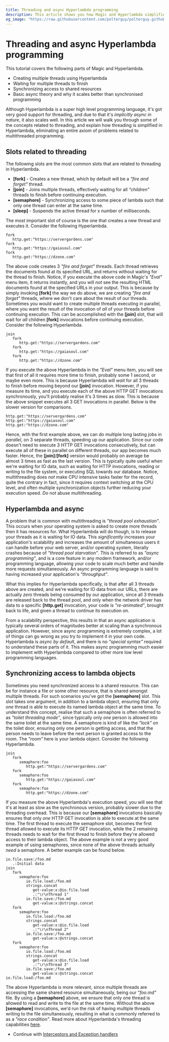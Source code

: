 ```yaml
---
title: Threading and async Hyperlambda programming
description: This article shows you how Magic and Hyperlambda simplifies everything related to multi threading, making everything extremely scalable out of the box, while eliminating complexity from your own code.
og_image: "https://raw.githubusercontent.com/polterguy/polterguy.github.io/master/images/og-threading.jpg"
---
```


# Threading and async Hyperlambda programming

This tutorial covers the following parts of Magic and Hyperlambda.

* Creating multiple threads using Hyperlambda
* Waiting for multiple threads to finish
* Synchronizing access to shared resources
* Basic async theory and why it scales better than synchronised programming

Although Hyperlambda is a super high level programming language, it's got very good support for threading,
and due to that it's _implicitly async in nature_, it also scales well. In this article
we will walk you through some of the concepts related to threading, and explain how threading is simplified
in Hyperlambda, eliminating an entire axiom of problems related to multithreaded programming.

## Slots related to threading

The following slots are the most common slots that are related to threading in Hyperlambda.

* __[fork]__ - Creates a new thread, which by default will be a _"fire and forget"_ thread.
* __[join]__ - Joins multiple threads, effectively waiting for all _"children"_ threads to finish before continuing execution.
* __[semaphore]__ - Synchronizing access to some piece of lambda such that only one thread can enter at the same time.
* __[sleep]__ - Suspends the active thread for x number of milliseconds.

The most important slot of course is the one that creates a new thread and executes it. Consider the following Hyperlambda.

```
fork
   http.get:"https://servergardens.com"
fork
   http.get:"https://gaiasoul.com"
fork
   http.get:"https://dzone.com"
```

The above code creates 3 _"fire and forget"_ threads. Each thread retrieves the documents found
at its specified URL, and returns without waiting for the thread to finish. Notice, if you execute
the above code in Magic's _"Eval"_ menu item, it returns instantly, and you will _not_ see the resulting
HTML documents found at the specified URLs in your output. This is because by simply invoking **[fork]**
the way we do above, we are creating _"fire and forget"_ threads, where we don't care about the result of our threads.
Sometimes you would want to create multiple threads executing in parallel, where you want the result
of the invocation of _all_ of your threads before continuing execution. This can be accomplished with the **[join]**
slot, that will wait for _all_ children **[fork]** invocations before continuing execution. Consider the
following Hyperlambda.

```
join
   fork
      http.get:"https://servergardens.com"
   fork
      http.get:"https://gaiasoul.com"
   fork
      http.get:"https://dzone.com"
```

If you execute the above Hyperlambda in the _"Eval"_ menu item, you will see that first of all it requires
more time to finish, probably some 1 second, or maybe even more. This is because Hyperlambda will _wait_ for all 3 threads
to finish before moving beyond our **[join]** invocation. However, if you measure its time, and you execute each of the above HTTP GET
invocations synchronously, you'll probably realise it's 3 times as slow. This is because the above snippet executes
all 3 GET invocations in parallel. Below is the slower version for comparisons.

```
http.get:"https://servergardens.com"
http.get:"https://gaiasoul.com"
http.get:"https://dzone.com"
```

Hence, with the first example above, we can do multiple long lasting jobs in _parallel_, on 3 separate threads,
speeding up our application. Since our code doesn't need to execute 3 HTTP GET invocations consecutively,
but can execute all of these in parallel on different threads, our app becomes much faster. Hence,
the **[join]**/**[fork]** version would probably on average be almost 3 times as fast as the last version.
This is typically quite useful when we're waiting for IO data, such as waiting for HTTP invocations, reading
or writing to the file system, or executing SQL towards our database. Notice, multithreading does _not_
make CPU intensive tasks faster for the record, quite the contrary in fact, since it requires context switching at
the CPU level, and often multiple synchronization objects further reducing your execution speed. _Do not_ abuse
multithreading.

## Hyperlambda and async

A problem that is common with multithreading is _"thread pool exhaustion"_. This occurs
when your operating system is asked to create more threads then it has resources for.
What Hyperlambda will do though, is to release your threads as it is waiting for IO data.
This _significantly_ increases your application's scalability and increases the amount of simultaneous users it
can handle before your web server, and/or operating system, literally crashes because of _"thread pool starvation"_.
This is referred to as _"async programming"_, and is a core feature in any modern framework, and/or programming
language, allowing your code to scale much better and handle more requests simultaneously. An async
programming language is said to having increased your application's _"throughput"_.

What this implies for Hyperlambda specifically, is that after all 3 threads above are created, and we're
waiting for IO data from our URLs, there are actually _zero_ threads being consumed by our application,
since all 3 threads are released back to the thread pool, and only when the network driver
has data to a specific **[http.get]** invocation, your code is _"re-animated"_, brought back to life,
and given a thread to continue its execution on.

From a scalability perspective, this results in that an async application is typically several orders of
magnitudes better at scaling than a synchronous application. However, since async programming is extremely
complex, a lot of things can go wrong as you try to implement it in your own code. Hyperlambda
is _async by default_, and there is no _"special syntax"_ required to understand these parts of it.
This makes async programming much easier to implement with Hyperlambda compared to other more low level
programming languages.

## Synchronizing access to lambda objects

Sometimes you need synchronized access to a shared resource. This can be for instance a file or some
other resource, that is shared amongst multiple threads. For such scenarios you've got the **[semaphore]**
slot. This slot takes one argument, in addition to a lambda object, ensuring that only _one_
thread is able to execute its named lambda object at the same time. To understand this
concept, realise that such a semaphore is often referred to as _"toilet threading mode"_, since typically only _one_
person is allowed into the same toilet at the same time. A semaphore is kind of like the _"lock"_
on the toilet door, ensuring only one person is getting access, and that the person needs to leave
before the next person is granted access to the room. The _"room"_ here is your lambda object.
Consider the following Hyperlambda.

```
join
   fork
      semaphore:foo
         http.get:"https://servergardens.com"
   fork
      semaphore:foo
         http.get:"https://gaiasoul.com"
   fork
      semaphore:foo
         http.get:"https://dzone.com"
```

If you measure the above Hyperlambda's execution speed, you will see that it's at least as slow as the synchronous
version, probably slower due to the threading overhead. This is because our **[semaphore]** invocations
basically ensures that only _one_ HTTP GET invocation is able to execute at the same time. The
first thread to execute the semaphore slot, becomes the first thread allowed to execute its HTTP GET invocation,
while the 2 remaining threads needs to wait for the first thread to finish before they're allowed access to their
lambda object.
The above example is not a very good example of using semaphores, since none of the above threads actually _need_ a
semaphore. A better example can be found below.

```
io.file.save:/foo.md
   .:Initial data
join
   fork
      semaphore:foo
         io.file.load:/foo.md
         strings.concat
            get-value:x:@io.file.load
            .:"\r\nThread 1"
         io.file.save:/foo.md
            get-value:x:@strings.concat
   fork
      semaphore:foo
         io.file.load:/foo.md
         strings.concat
            get-value:x:@io.file.load
            .:"\r\nThread 2"
         io.file.save:/foo.md
            get-value:x:@strings.concat
   fork
      semaphore:foo
         io.file.load:/foo.md
         strings.concat
            get-value:x:@io.file.load
            .:"\r\nThread 3"
         io.file.save:/foo.md
            get-value:x:@strings.concat
io.file.load:/foo.md
```

The above Hyperlambda is more relevant, since multiple threads are accessing the same shared resource
simultaneously, being our _"foo.md"_ file. By using a **[semaphore]** above, we ensure
that only one thread is allowed to read and write to the file at the same time. Without the
above **[semaphore]** invocations, we'd run the risk of having multiple threads writing to the
file simultaneously, resulting in what is commonly referred to as a _"race condition"_.
Read more about Hyperlambda's threading capabilities [here](/documentation/magic.lambda/).

* Continue with [Interceptors and Exception handlers](/tutorials/super-dry/)
